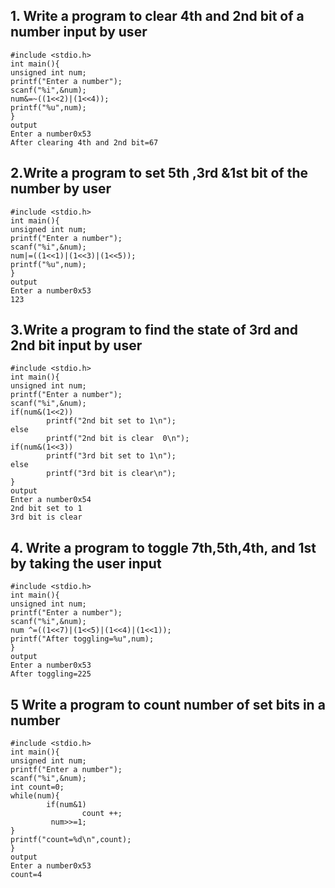 ## 1. Write a program to clear 4th and 2nd bit of a number input by user
```
#include <stdio.h>
int main(){
unsigned int num;
printf("Enter a number");
scanf("%i",&num);
num&=~((1<<2)|(1<<4));
printf("%u",num);
}
output
Enter a number0x53
After clearing 4th and 2nd bit=67
```
## 2.Write a program to set 5th ,3rd &1st bit of the number by user
```
#include <stdio.h>
int main(){
unsigned int num;
printf("Enter a number");
scanf("%i",&num);
num|=((1<<1)|(1<<3)|(1<<5));
printf("%u",num);
}
output
Enter a number0x53
123
```
## 3.Write a program to find the state of 3rd and 2nd bit input by user
```
#include <stdio.h>
int main(){
unsigned int num;
printf("Enter a number");
scanf("%i",&num);
if(num&(1<<2))
        printf("2nd bit set to 1\n");
else
        printf("2nd bit is clear  0\n");
if(num&(1<<3))
        printf("3rd bit set to 1\n");
else
        printf("3rd bit is clear\n");
}
output
Enter a number0x54
2nd bit set to 1
3rd bit is clear
```
## 4. Write  a program to toggle 7th,5th,4th, and 1st by taking the user input
```
#include <stdio.h>
int main(){
unsigned int num;
printf("Enter a number");
scanf("%i",&num);
num ^=((1<<7)|(1<<5)|(1<<4)|(1<<1));
printf("After toggling=%u",num);
}
output
Enter a number0x53
After toggling=225
```
## 5 Write a program to count number of set bits in a number
```
#include <stdio.h>
int main(){
unsigned int num;
printf("Enter a number");
scanf("%i",&num);
int count=0;
while(num){
        if(num&1)
                count ++;
         num>>=1;
}
printf("count=%d\n",count);
}
output
Enter a number0x53
count=4
```
